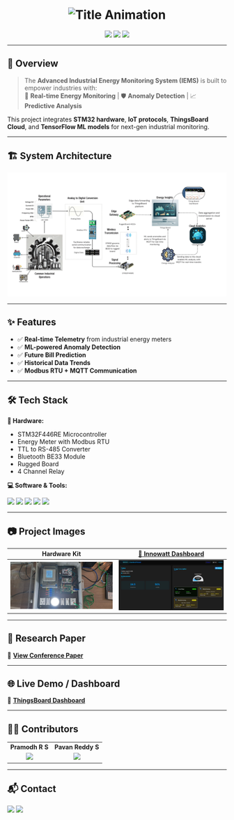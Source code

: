<!-- Banner -->
<h1 align="center">
  <img src="https://readme-typing-svg.herokuapp.com?font=Orbitron&size=35&color=00C2CB&center=true&vCenter=true&width=900&height=60&lines=  ⚡+Industrial+Energy+Monitoring+System+(IEMS)+⚡;IoT+%2B+Embedded+Systems+%2B+Machine+Learning" alt="Title Animation" />
</h1>

<p align="center">
  <img src="https://img.shields.io/badge/IoT-Enabled-blue?style=for-the-badge"/>
  <img src="https://img.shields.io/badge/Embedded%20Systems-green?style=for-the-badge"/>
  <img src="https://img.shields.io/badge/Machine%20Learning-orange?style=for-the-badge"/>
</p>

---

## 📌 Overview
> The **Advanced Industrial Energy Monitoring System (IEMS)** is built to empower industries with:  
> 📡 **Real-time Energy Monitoring** | 🛡 **Anomaly Detection** | 📈 **Predictive Analysis**

This project integrates **STM32 hardware**, **IoT protocols**, **ThingsBoard Cloud**, and **TensorFlow ML models** for next-gen industrial monitoring.

---

## 🏗️ System Architecture
<p align="center">
  <img src="iems_archt.png" alt="System Architecture" width="700"/>
</p>

---

## ✨ Features
- ✅ **Real-time Telemetry** from industrial energy meters  
- ✅ **ML-powered Anomaly Detection**  
- ✅ **Future Bill Prediction**  
- ✅ **Historical Data Trends**  
- ✅ **Modbus RTU + MQTT Communication**  

---

## 🛠️ Tech Stack

**🔧 Hardware:**
- STM32F446RE Microcontroller
- Energy Meter with Modbus RTU
- TTL to RS-485 Converter
- Bluetooth BE33 Module
- Rugged Board
- 4 Channel Relay

**💻 Software & Tools:**
<p>
  <img src="https://img.shields.io/badge/C%20Language-00599C?style=for-the-badge&logo=c&logoColor=white"/>
  <img src="https://img.shields.io/badge/Python-3776AB?style=for-the-badge&logo=python&logoColor=white"/>
  <img src="https://img.shields.io/badge/TensorFlow-FF6F00?style=for-the-badge&logo=tensorflow&logoColor=white"/>
  <img src="https://img.shields.io/badge/ThingsBoard-5C2D91?style=for-the-badge"/>
  <img src="https://img.shields.io/badge/MQTT-660066?style=for-the-badge"/>
</p>

---

## 📷 Project Images
| Hardware Kit | [🚀 Innowatt Dashboard](https://iems-user-interface-frontend.vercel.app) |
|--------------|--------------------------------------------|
| ![Hardware Kit](harware%20Kit.jpg) | ![Innowatt_Dashboard](dash_img.jpg) |

---

## 📄 Research Paper
📄 [**View Conference Paper**](Conference_Paper_IEMS_F.pdf)

---

## 🌐 Live Demo / Dashboard
🔗 [**ThingsBoard Dashboard**](your-thingsboard-link)

---

## 👨‍💻 Contributors
<table>
<tr>
<td align="center"><b>Pramodh R S</b></td>
<td align="center"><b>Pavan Reddy S</b></td>
</tr>
<tr>
<td align="center"><img src="https://avatars.githubusercontent.com/u/000000?v=4" width="100"/></td>
<td align="center"><img src="https://avatars.githubusercontent.com/u/000000?v=4" width="100"/></td>
</tr>
</table>

---

## 📬 Contact
<p>
  <a href="rspramodh5@gmail.com"><img src="https://img.shields.io/badge/Email-D14836?style=for-the-badge&logo=gmail&logoColor=white"/></a>
  <a href="https://www.linkedin.com/in/pramodh-rs-3190692b6?utm_source=share&utm_campaign=share_via&utm_content=profile&utm_medium=android_app"><img src="https://img.shields.io/badge/LinkedIn-0077B5?style=for-the-badge&logo=linkedin&logoColor=white"/></a>
</p>
